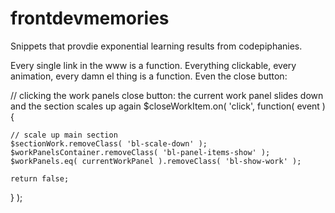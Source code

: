 frontdevmemories
================

Snippets that provdie exponential learning results from codepiphanies.


Every single link in the www is a function. Everything clickable, every animation, every damn el thing is a function.
Even the close button: 

// clicking the work panels close button: the current work panel slides down and the section scales up again
$closeWorkItem.on( 'click', function( event ) {

	// scale up main section
	$sectionWork.removeClass( 'bl-scale-down' );
	$workPanelsContainer.removeClass( 'bl-panel-items-show' );
	$workPanels.eq( currentWorkPanel ).removeClass( 'bl-show-work' );

	return false;

} );
